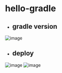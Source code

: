 # hello-gradle

- ## gradle version
![image](https://user-images.githubusercontent.com/55943803/151791173-b800be91-fb4b-451f-b0b2-00cb526331d6.png)

- ## deploy 
![image](https://user-images.githubusercontent.com/55943803/151798491-194e76a4-eff4-41f5-a780-624e9468cb98.png)
![image](https://user-images.githubusercontent.com/55943803/151799088-29a692fa-f012-4aaf-9376-d77ea5cdebaa.png)
